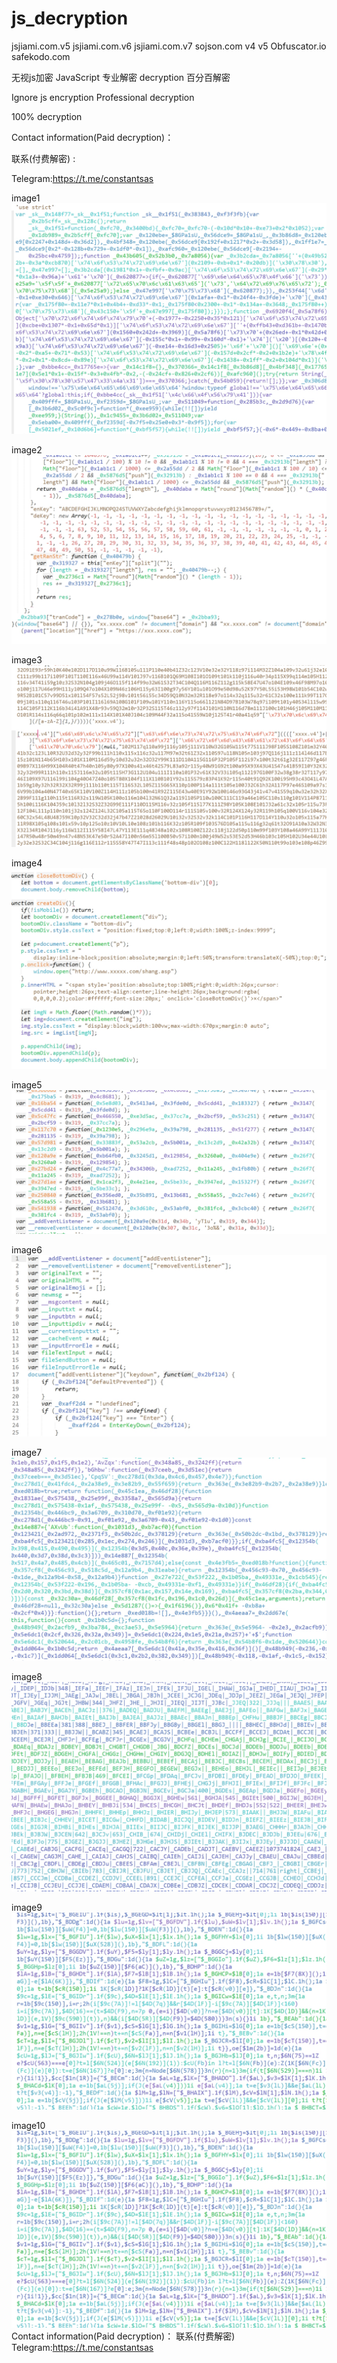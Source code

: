 # js_decryption
jsjiami.com.v5 jsjiami.com.v6 jsjiami.com.v7 sojson.com v4 v5 Obfuscator.io safekodo.com  

无视js加密
JavaScript
专业解密 decryption 百分百解密 

Ignore js encryption
Professional decryption

100% decryption

Contact information(Paid decryption)：


联系(付费解密) :

Telegram:https://t.me/constantsas


image1
![alt text](g0.png)

image2
![alt text](g1.png)

image3
![alt text](g2.png)

image4
![alt text](g4.png)

image5
![alt text](g5.png)

image6
![alt text](g6.png)

image7
![alt text](g7.png)

image8
![alt text](g9.png)


image9
![alt text](g10.png)


image10
![alt text](g10.png)
Contact information(Paid decryption)：
联系(付费解密) 
Telegram:https://t.me/constantsas
